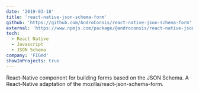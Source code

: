 ```yaml
---
date: '2019-03-18'
title: 'react-native-json-schema-form'
github: 'https://github.com/AndroConsis/react-native-json-schema-form'
external: 'https://www.npmjs.com/package/@androconsis/react-native-jsonschema-form'
tech:
  - React Native
  - Javascript
  - JSON Schema
company: 'FIGmd'
showInProjects: true
---
```


React-Native component for building forms based on the JSON Schema. A React-Native adaptation of the mozilla/react-json-schema-form.
